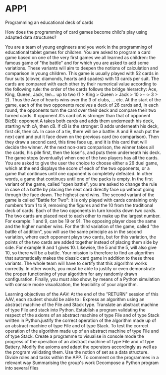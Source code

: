 # APP1

Programming an educational deck of cards

How does the programming of card games become child's play using adapted data structures?

You are a team of young engineers and you work in the programming of educational tablet games for children. 
You are asked to program a card game based on one of the very first games we all learned as children: the famous game of "the battle" and for which you are asked to add some variations. These variants will aim to deepen the notions of calculation and comparison in young children. This game is usually played with 52 cards in four suits (clover, diamonds, hearts and spades) with 13 cards per suit. The cards are compared with each other by their numerical value according to the following rule: the order of the cards follows the bridge hierarchy: Ace, King, Queen, Jack, ten... up to two (1 > King > Queen > Jack > 10 >⋯> 3 > 2). 
Thus the Ace of hearts wins over the 3 of clubs, ... etc. At the start of the game, each of the two opponents receives a deck of 26 cards and, in each round, the opponents turn the card over their deck and compare their two turned cards. If opponent A's card cA is stronger than that of opponent B(cB): opponent A takes both cards and adds them underneath his deck, starting with cA, then cB. If cB is the stronger: B adds underneath his deck, first cB, then cA. In case of a tie, there will be a battle: A and B each put the next card and put it face down on the previous card (no comparison). Then they draw a second card, this time face up, and it is this card that will decide the winner. At the next non-zero comparison, the winner takes all the cards, his pile first, then the loser's, and puts them underneath his deck. The game stops (eventually) when one of the two players has all the cards. You are asked to give the user the choice to choose either a 26 duel game, which at the end displays the score of each of the two opponents, or a game that continues until one opponent is completely defeated. In other words, a game that continues until one of the packs is empty. 
In the first variant of the game, called "open battle", you are asked to change the rule in case of a battle by placing the next card directly face up without going through the face down. The highest card wins. 
The second variant of the game is called "Battle for Two": it is only played with cards containing only numbers from 1 to 9, removing the figures and the 10 from the traditional deck of cards. Each of the two opponents in turn knocks down two cards. The two cards are placed next to each other to make up the largest number. For example: 1 and 9, can be 19 or 91. The opposing player does the same and the higher number wins. 
For the third variation of the game, called "the battle of addition", you will use the same principle as in the second variation, where each opponent plays two cards, but for this variation, the points of the two cards are added together instead of placing them side by side. For example 9 and 1 gives 10. Likewise, the 5 and the 5, will also give 10, so there will be a battle. Your mission is therefore to find an algorithm that automatically makes the classic card game in addition to these three variants. The whole team will have to certify that this algorithm works correctly. In other words, you must be able to justify or even demonstrate the proper functioning of your algorithm for any randomly drawn configuration. Finally, you must also show, by means of a Python simulation with console mode visualization, the feasibility of your algorithm.

Learning objectives of the AAV: 
At the end of the "RETURN" session of this AAV, each student should be able to : 
Express an algorithm using an abstract machine of the File and Stack type.
Translate an abstract machine of type File and stack into Python.
Establish a program validating the respect of the axioms of an abstract machine of type File and of type Stack written in Python.justify the correct operation of the algorithm made up of an abstract machine of type File and of type Stack.
To test the correct operation of the algorithm made up of an abstract machine of type File and of type Stack.
Create a programme to visualise in console mode the progress of the operation of an abstract machine of type File and of type Battery.
Modify the axioms and adapt the operators accordingly as well as the program validating them. Use the notion of set as a data structure.
Divide roles and tasks within the APP.
To comment on the programmes in a relevant way
Summarising the group's work
Decompose a Python program into several files
